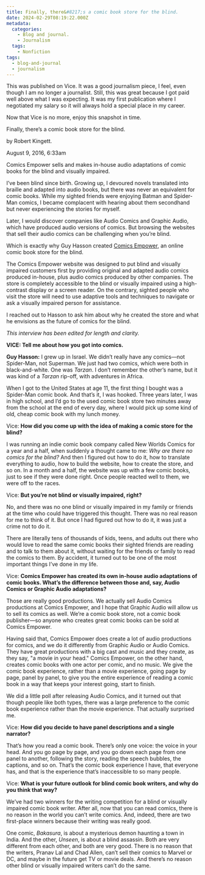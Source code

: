 ```yaml
---
title: Finally, there&#8217;s a comic book store for the blind.
date: 2024-02-29T08:19:22.000Z
metadata:
  categories:
    - Blog and journal.
    - Journalism
  tags:
    - Nonfiction
tags:
  - blog-and-journal
  - journalism
---
```


This was published on Vice. It was a good journalism piece, I feel, even though I am no longer a journalist. Still, this was great because I got paid well above what I was expecting. It was my first publication where I negotiated my salary so it will always hold a special place in my career.

Now that Vice is no more, enjoy this snapshot in time.

Finally, there’s a comic book store for the blind.

by Robert Kingett.

August 9, 2016, 6:33am

Comics Empower sells and makes in-house audio adaptations of comic books for the blind and visually impaired.

I’ve been blind since birth. Growing up, I devoured novels translated into braille and adapted into audio books, but there was never an equivalent for comic books. While my sighted friends were enjoying Batman and Spider-Man comics, I became complacent with hearing about them secondhand but never experiencing the stories for myself.

Later, I would discover companies like Audio Comics and Graphic Audio, which have produced audio versions of comics. But browsing the websites that sell their audio comics can be challenging when you’re blind.

Which is exactly why Guy Hasson created [Comics Empower,](http://comicsempower.com/) an online comic book store for the blind.

The Comics Empower website was designed to put blind and visually impaired customers first by providing original and adapted audio comics produced in-house, plus audio comics produced by other companies. The store is completely accessible to the blind or visually impaired using a high-contrast display or a screen reader. On the contrary, sighted people who visit the store will need to use adaptive tools and techniques to navigate or ask a visually impaired person for assistance.

I reached out to Hasson to ask him about why he created the store and what he envisions as the future of comics for the blind.

_This interview has been edited for length and clarity._

**VICE: Tell me about how you got into comics.**

**Guy Hasson:** I grew up in Israel. We didn’t really have any comics—not Spider-Man, not Superman. We just had two comics, which were both in black-and-white. One was _Tarzan_. I don’t remember the other’s name, but it was kind of a _Tarzan_ rip-off, with adventures in Africa.

When I got to the United States at age 11, the first thing I bought was a Spider-Man comic book. And that’s it, I was hooked. Three years later, I was in high school, and I’d go to the used comic book store two minutes away from the school at the end of every day, where I would pick up some kind of old, cheap comic book with my lunch money.

Vice: **How did you come up with the idea of making a comic store for the blind?**

I was running an indie comic book company called New Worlds Comics for a year and a half, when suddenly a thought came to me: _Why are there no comics for the blind?_ And then I figured out how to do it, how to translate everything to audio, how to build the website, how to create the store, and so on. In a month and a half, the website was up with a few comic books, just to see if they were done right. Once people reacted well to them, we were off to the races.

Vice: **But you’re not blind or visually impaired, right?**

No, and there was no one blind or visually impaired in my family or friends at the time who could have triggered this thought. There was no real reason for me to think of it. But once I had figured out how to do it, it was just a crime not to do it.

There are literally tens of thousands of kids, teens, and adults out there who would love to read the same comic books their sighted friends are reading and to talk to them about it, without waiting for the friends or family to read the comics to them. By accident, it turned out to be one of the most important things I’ve done in my life.

Vice: **Comics Empower has created its own in-house audio adaptations of comic books. What’s the difference between those and, say, Audio Comics or Graphic Audio adaptations?**

Those are really good productions. We actually sell Audio Comics productions at Comics Empower, and I hope that Graphic Audio will allow us to sell its comics as well. We’re a comic book store, not a comic book publisher—so anyone who creates great comic books can be sold at Comics Empower.

Having said that, Comics Empower does create a lot of audio productions for comics, and we do it differently from Graphic Audio or Audio Comics. They have great productions with a big cast and music and they create, as they say, "a movie in your head." Comics Empower, on the other hand, creates comic books with one actor per comic, and no music. We give the comic book experience, rather than a movie experience, going page by page, panel by panel, to give you the entire experience of reading a comic book in a way that keeps your interest going, start to finish.

We did a little poll after releasing Audio Comics, and it turned out that though people like both types, there was a large preference to the comic book experience rather than the movie experience. That actually surprised me.

Vice: **How did you decide to have panel descriptions and a single narrator?**

That’s how you read a comic book. There’s only one voice: the voice in your head. And you go page by page, and you go down each page from one panel to another, following the story, reading the speech bubbles, the captions, and so on. That’s the comic book experience I have, that everyone has, and that is the experience that’s inaccessible to so many people.

Vice: **What is your future outlook for blind comic book writers, and why do you think that way?**

We’ve had two winners for the writing competition for a blind or visually impaired comic book writer. After all, now that you can read comics, there is no reason in the world you can’t write comics. And, indeed, there are two first-place winners because their writing was really good.

One comic, _Bakasura_, is about a mysterious demon haunting a town in India. And the other, _Unseen_, is about a blind assassin. Both are very different from each other, and both are very good. There is no reason that the writers, Pranav Lal and Chad Allen, can’t sell their comics to Marvel or DC, and maybe in the future get TV or movie deals. And there’s no reason other blind or visually impaired writers can’t do the same.
